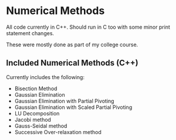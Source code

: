 # Numerical Methods

All code currently in C++. Should run in C too with some minor print statement changes.

These were mostly done as part of my college course.
 

## Included Numerical Methods (C++)

Currently includes the following:

- Bisection Method
- Gaussian Elimination
- Gaussian Elimination with Partial Pivoting
- Gaussian Elimination with Scaled Partial Pivoting
- LU Decomposition
- Jacobi method
- Gauss-Seidal method
- Successive Over-relaxation method